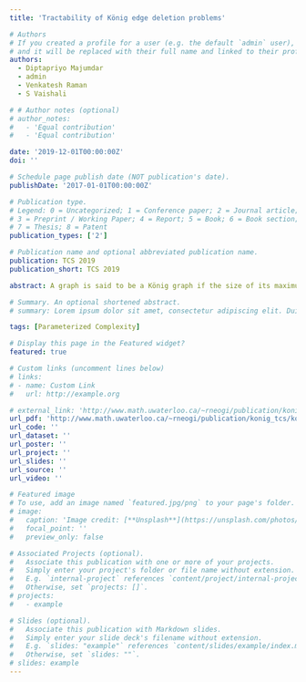 ```yaml
---
title: 'Tractability of König edge deletion problems'

# Authors
# If you created a profile for a user (e.g. the default `admin` user), write the username (folder name) here
# and it will be replaced with their full name and linked to their profile.
authors:
  - Diptapriyo Majumdar
  - admin
  - Venkatesh Raman
  - S Vaishali

# # Author notes (optional)
# author_notes:
#   - 'Equal contribution'
#   - 'Equal contribution'

date: '2019-12-01T00:00:00Z'
doi: ''

# Schedule page publish date (NOT publication's date).
publishDate: '2017-01-01T00:00:00Z'

# Publication type.
# Legend: 0 = Uncategorized; 1 = Conference paper; 2 = Journal article;
# 3 = Preprint / Working Paper; 4 = Report; 5 = Book; 6 = Book section;
# 7 = Thesis; 8 = Patent
publication_types: ['2']

# Publication name and optional abbreviated publication name.
publication: TCS 2019
publication_short: TCS 2019

abstract: A graph is said to be a König graph if the size of its maximum matching is equal to the size of its minimum vertex cover. The König Edge Deletion problem asks if in a given graph there exists a set of at most k edges whose deletion results in a König graph. While the vertex version of the problem (König vertex deletion) has been shown to be fixed-parameter tractable more than a decade ago, the fixed-parameter-tractability of the König Edge Deletion problem has been open since then, and has been conjectured to be W[1]-hard in several papers. In this paper, we settle the conjecture by proving it W[1]-hard. We prove that a variant of this problem, where we are given a graph G and a maximum matching M and we want a k-sized König edge deletion set that is disjoint from M, is fixed-parameter-tractable.

# Summary. An optional shortened abstract.
# summary: Lorem ipsum dolor sit amet, consectetur adipiscing elit. Duis posuere tellus ac convallis placerat. Proin tincidunt magna sed ex sollicitudin condimentum.

tags: [Parameterized Complexity]

# Display this page in the Featured widget?
featured: true

# Custom links (uncomment lines below)
# links:
# - name: Custom Link
#   url: http://example.org

# external_link: 'http://www.math.uwaterloo.ca/~rneogi/publication/konig_tcs/konig_TCS.pdf'
url_pdf: 'http://www.math.uwaterloo.ca/~rneogi/publication/konig_tcs/konig_TCS.pdf'
url_code: ''
url_dataset: ''
url_poster: ''
url_project: ''
url_slides: ''
url_source: ''
url_video: ''

# Featured image
# To use, add an image named `featured.jpg/png` to your page's folder.
# image:
#   caption: 'Image credit: [**Unsplash**](https://unsplash.com/photos/pLCdAaMFLTE)'
#   focal_point: ''
#   preview_only: false

# Associated Projects (optional).
#   Associate this publication with one or more of your projects.
#   Simply enter your project's folder or file name without extension.
#   E.g. `internal-project` references `content/project/internal-project/index.md`.
#   Otherwise, set `projects: []`.
# projects:
#   - example

# Slides (optional).
#   Associate this publication with Markdown slides.
#   Simply enter your slide deck's filename without extension.
#   E.g. `slides: "example"` references `content/slides/example/index.md`.
#   Otherwise, set `slides: ""`.
# slides: example
---
```


<!-- {{% callout note %}}
Click the _Cite_ button above to demo the feature to enable visitors to import publication metadata into their reference management software.
{{% /callout %}}

{{% callout note %}}
Create your slides in Markdown - click the _Slides_ button to check out the example.
{{% /callout %}}

Supplementary notes can be added here, including [code, math, and images](https://wowchemy.com/docs/writing-markdown-latex/). -->
